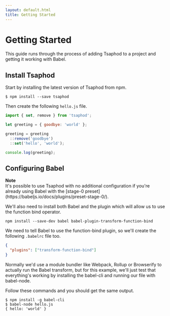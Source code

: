 ```yaml
---
layout: default.html
title: Getting Started
---
```


# Getting Started

This guide runs through the process of adding Tsaphod to a project and getting it working with Babel.

## Install Tsaphod
Start by installing the latest version of Tsaphod from npm.

```
$ npm install --save tsaphod
```

Then create the following `hello.js` file.

```js
import { set, remove } from 'tsaphod';

let greeting = { goodbye: 'world' };

greeting = greeting
  ::remove('goodbye')
  ::set('hello', 'world');

console.log(greeting);
```

## Configuring Babel
<div class="note">
  <i class="icon-warning"></i> <strong>Note</strong>
  <br />
  It's possible to use Tsaphod with no additional configuration if you're already using Babel with the [stage-0 preset](https://babeljs.io/docs/plugins/preset-stage-0/).
</div>

We'll also need to install both Babel and the plugin which will allow us to use the function bind operator.

```
npm install --save-dev babel babel-plugin-transform-function-bind
```

We need to tell Babel to use the function-bind plugin, so we'll create the following `.babelrc` file too.

```json
{
  "plugins": ["transform-function-bind"]
}
```

Normally we'd use a module bundler like Webpack, Rollup or Browserify to actually run the Babel transform, but for this example, we'll just test that everything's working by installing the babel-cli and running our file with babel-node.

Follow these commands and you should get the same output.

```
$ npm install -g babel-cli
$ babel-node hello.js
{ hello: 'world' }
```



